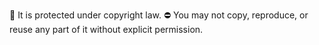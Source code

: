 
📌 It is protected under copyright law.
⛔ You may not copy, reproduce, or reuse any part of it without explicit permission.
